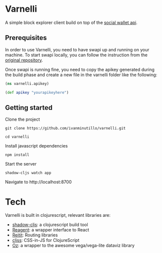 # Varnelli

A simple block explorer client build on top of the [social wallet api](https://github.com/Commonfare-net/social-wallet-api).

## Prerequisites

In order to use Varnelli, you need to have swapi up and running on your machine.
To start swapi locally, you can follow the instruction from the [original repository](https://github.com/Commonfare-net/social-wallet-api).

Once swapi is running fine, you need to copy the apikey generated during the build phase and create a new file in the varnelli folder like the following:
``` cljs
(ns varnelli.apikey)

(def apikey "yourapikeyhere")
```


## Getting started

Clone the project
``` shell
git clone https://github.com/ivanminutillo/varnelli.git

cd varnelli
```
Install javascript dependencies

``` shell
npm install
```

Start the server

``` shell
shadow-cljs watch app
```

Navigate to http://localhost:8700

# Tech
Varnelli is built in clojurescript, relevant libraries are:

- [shadow-cljs](http://shadow-cljs.org/): a clojurescript build tool 
- [Reagent](https://github.com/reagent-project/reagent): a wrapper interface to React
- [Reitit](https://github.com/metosin/reitit): Routing libraries
- [cljss](https://github.com/clj-commons/cljss): CSS-in-JS for ClojureScript
- [Oz](https://github.com/metasoarous/oz/): a wrapper to the awesome vega/vega-lite dataviz library
